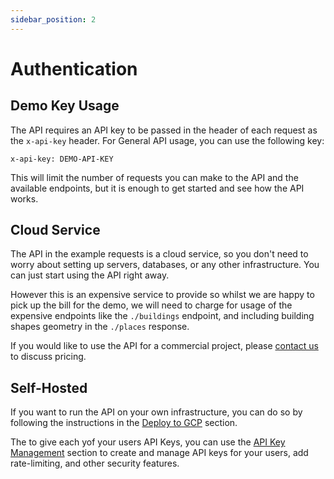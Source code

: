 ```yaml
---
sidebar_position: 2
---
```


# Authentication

## Demo Key Usage

The API requires an API key to be passed in the header of each request as the `x-api-key` header. For General API usage, you can use the following key:

```
x-api-key: DEMO-API-KEY
```

This will limit the number of requests you can make to the API and the available endpoints, but it is enough to get started and see how the API works.


## Cloud Service

The API in the example requests is a cloud service, so you don't need to worry about setting up servers, databases, or any other infrastructure. You can just start using the API right away.

However this is an expensive service to provide so whilst we are happy to pick up the bill for the demo, we will need to charge for usage of the expensive endpoints like the `./buildings` endpoint, and including building shapes geometry in the `./places` response.

If you would like to use the API for a commercial project, please [contact us](mailto:aden@thatapicompany.com) to discuss pricing.

## Self-Hosted

If you want to run the API on your own infrastructure, you can do so by following the instructions in the [Deploy to GCP](../category/deploy-to-gcp) section.

The to give each yof your users API Keys, you can use the [API Key Management](../auth-api-setup) section to create and manage API keys for your users, add rate-limiting, and other security features.
